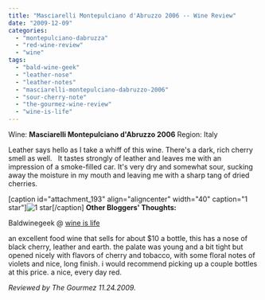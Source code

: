 ```yaml
---
title: "Masciarelli Montepulciano d'Abruzzo 2006 -- Wine Review"
date: "2009-12-09"
categories: 
  - "montepulciano-dabruzza"
  - "red-wine-review"
  - "wine"
tags: 
  - "bald-wine-geek"
  - "leather-nose"
  - "leather-notes"
  - "masciarelli-montepulciano-dabruzzo-2006"
  - "sour-cherry-note"
  - "the-gourmez-wine-review"
  - "wine-is-life"
---
```


Wine: **Masciarelli Montepulciano d'Abruzzo 2006** Region: Italy

Leather says hello as I take a whiff of this wine. There's a dark, rich cherry smell as well.   It tastes strongly of leather and leaves me with an impression of a smoke-filled car. It's very dry and somewhat sour, sucking away the moisture in my mouth and leaving me with a sharp tang of dried cherries.

\[caption id="attachment\_193" align="aligncenter" width="40" caption="1 star"\]![1 star](http://www.rebeccagomezfarrell.com/wp-content/uploads/2009/04/rating_olive1.gif "rating_olive1")\[/caption\] **Other Bloggers' Thoughts:**

Baldwinegeek @ [wine is life](http://baldwinegeek.blogspot.com/2009/07/masciarelli-montepulciano-dabruzzo-2006.html)

an excellent food wine that sells for about $10 a bottle, this has a nose of black cherry, leather and earth. the palate was young and a bit tight but opened nicely with flavors of cherry and tobacco, with some floral notes of violets and nice, long finish. i would recommend picking up a couple bottles at this price. a nice, every day red.

_Reviewed by The Gourmez 11.24.2009._
